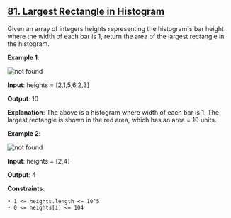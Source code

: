 <h2><a href="https://leetcode.com/problems/largest-rectangle-in-histogram/description/">81. Largest Rectangle in Histogram</a></h2>

Given an array of integers heights representing the histogram's bar height where the width of each bar is 1, return the area of the largest rectangle in the histogram.

**Example 1**:

<img src="https://assets.leetcode.com/uploads/2021/01/04/histogram.jpg" alt="not found">

**Input**: heights = [2,1,5,6,2,3]

**Output**: 10

**Explanation**: The above is a histogram where width of each bar is 1. The largest rectangle is shown in the red area, which has an area = 10 units.

**Example 2**:

<img src="https://assets.leetcode.com/uploads/2021/01/04/histogram-1.jpg" alt="not found">

**Input**: heights = [2,4]

**Output**: 4


**Constraints**:

    • 1 <= heights.length <= 10^5
    • 0 <= heights[i] <= 104